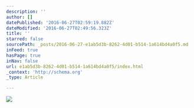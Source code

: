 ```yaml
---
description: ''
author: []
datePublished: '2016-06-27T02:59:19.882Z'
dateModified: '2016-06-27T02:49:56.323Z'
title: ''
starred: false
sourcePath: _posts/2016-06-27-e1ab5d3b-8262-4d01-b514-1a614bd4a0f5.md
inFeed: true
hasPage: true
inNav: false
url: e1ab5d3b-8262-4d01-b514-1a614bd4a0f5/index.html
_context: 'http://schema.org'
_type: Article

---
```

![](https://the-grid-user-content.s3-us-west-2.amazonaws.com/664858ac-f9c7-4211-b377-4a8c1d015378.png)
